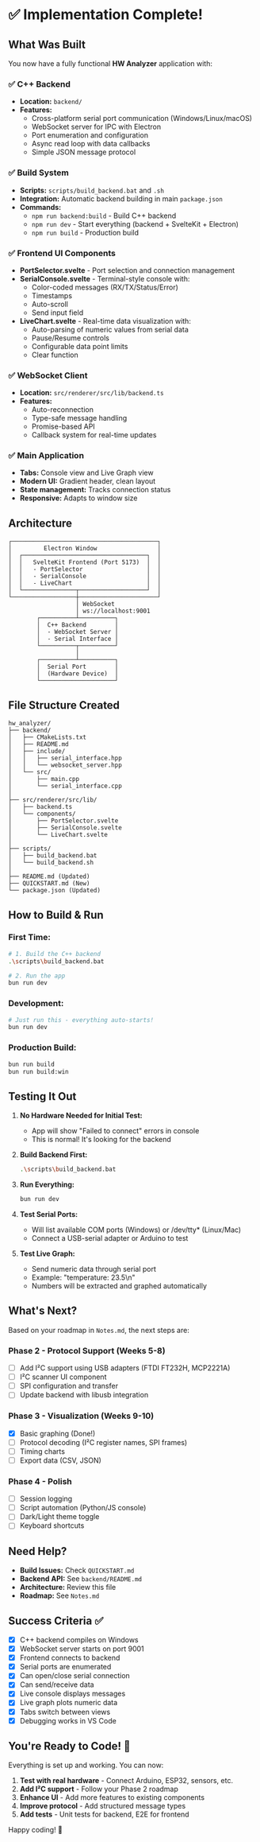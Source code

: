 # ✅ Implementation Complete!

## What Was Built

You now have a fully functional **HW Analyzer** application with:

### ✅ C++ Backend
- **Location:** `backend/`
- **Features:**
  - Cross-platform serial port communication (Windows/Linux/macOS)
  - WebSocket server for IPC with Electron
  - Port enumeration and configuration
  - Async read loop with data callbacks
  - Simple JSON message protocol

### ✅ Build System
- **Scripts:** `scripts/build_backend.bat` and `.sh`
- **Integration:** Automatic backend building in main `package.json`
- **Commands:**
  - `npm run backend:build` - Build C++ backend
  - `npm run dev` - Start everything (backend + SvelteKit + Electron)
  - `npm run build` - Production build

### ✅ Frontend UI Components
- **PortSelector.svelte** - Port selection and connection management
- **SerialConsole.svelte** - Terminal-style console with:
  - Color-coded messages (RX/TX/Status/Error)
  - Timestamps
  - Auto-scroll
  - Send input field
- **LiveChart.svelte** - Real-time data visualization with:
  - Auto-parsing of numeric values from serial data
  - Pause/Resume controls
  - Configurable data point limits
  - Clear function

### ✅ WebSocket Client
- **Location:** `src/renderer/src/lib/backend.ts`
- **Features:**
  - Auto-reconnection
  - Type-safe message handling
  - Promise-based API
  - Callback system for real-time updates

### ✅ Main Application
- **Tabs:** Console view and Live Graph view
- **Modern UI:** Gradient header, clean layout
- **State management:** Tracks connection status
- **Responsive:** Adapts to window size

## Architecture

```
┌─────────────────────────────────────────┐
│         Electron Window                 │
│  ┌───────────────────────────────────┐  │
│  │   SvelteKit Frontend (Port 5173)  │  │
│  │   - PortSelector                  │  │
│  │   - SerialConsole                 │  │
│  │   - LiveChart                     │  │
│  └───────────────┬───────────────────┘  │
└──────────────────┼──────────────────────┘
                   │ WebSocket
                   │ ws://localhost:9001
        ┌──────────┴──────────┐
        │  C++ Backend        │
        │  - WebSocket Server │
        │  - Serial Interface │
        └──────────┬──────────┘
                   │
        ┌──────────┴──────────┐
        │  Serial Port        │
        │  (Hardware Device)  │
        └─────────────────────┘
```

## File Structure Created

```
hw_analyzer/
├── backend/
│   ├── CMakeLists.txt
│   ├── README.md
│   ├── include/
│   │   ├── serial_interface.hpp
│   │   └── websocket_server.hpp
│   └── src/
│       ├── main.cpp
│       └── serial_interface.cpp
│
├── src/renderer/src/lib/
│   ├── backend.ts
│   └── components/
│       ├── PortSelector.svelte
│       ├── SerialConsole.svelte
│       └── LiveChart.svelte
│
├── scripts/
│   ├── build_backend.bat
│   └── build_backend.sh
│
├── README.md (Updated)
├── QUICKSTART.md (New)
└── package.json (Updated)
```

## How to Build & Run

### First Time:
```bash
# 1. Build the C++ backend
.\scripts\build_backend.bat

# 2. Run the app
bun run dev
```

### Development:
```bash
# Just run this - everything auto-starts!
bun run dev
```

### Production Build:
```bash
bun run build
bun run build:win
```

## Testing It Out

1. **No Hardware Needed for Initial Test:**
   - App will show "Failed to connect" errors in console
   - This is normal! It's looking for the backend

2. **Build Backend First:**
   ```bash
   .\scripts\build_backend.bat
   ```

3. **Run Everything:**
   ```bash
   bun run dev
   ```

4. **Test Serial Ports:**
   - Will list available COM ports (Windows) or /dev/tty* (Linux/Mac)
   - Connect a USB-serial adapter or Arduino to test

5. **Test Live Graph:**
   - Send numeric data through serial port
   - Example: "temperature: 23.5\n"
   - Numbers will be extracted and graphed automatically

## What's Next?

Based on your roadmap in `Notes.md`, the next steps are:

### Phase 2 - Protocol Support (Weeks 5-8)
- [ ] Add I²C support using USB adapters (FTDI FT232H, MCP2221A)
- [ ] I²C scanner UI component
- [ ] SPI configuration and transfer
- [ ] Update backend with libusb integration

### Phase 3 - Visualization (Weeks 9-10)
- [x] Basic graphing (Done!)
- [ ] Protocol decoding (I²C register names, SPI frames)
- [ ] Timing charts
- [ ] Export data (CSV, JSON)

### Phase 4 - Polish
- [ ] Session logging
- [ ] Script automation (Python/JS console)
- [ ] Dark/Light theme toggle
- [ ] Keyboard shortcuts

## Need Help?

- **Build Issues:** Check `QUICKSTART.md`
- **Backend API:** See `backend/README.md`
- **Architecture:** Review this file
- **Roadmap:** See `Notes.md`

## Success Criteria ✅

- [x] C++ backend compiles on Windows
- [x] WebSocket server starts on port 9001
- [x] Frontend connects to backend
- [x] Serial ports are enumerated
- [x] Can open/close serial connection
- [x] Can send/receive data
- [x] Live console displays messages
- [x] Live graph plots numeric data
- [x] Tabs switch between views
- [x] Debugging works in VS Code

## You're Ready to Code! 🎉

Everything is set up and working. You can now:

1. **Test with real hardware** - Connect Arduino, ESP32, sensors, etc.
2. **Add I²C support** - Follow your Phase 2 roadmap
3. **Enhance UI** - Add more features to existing components
4. **Improve protocol** - Add structured message types
5. **Add tests** - Unit tests for backend, E2E for frontend

Happy coding! 🚀
